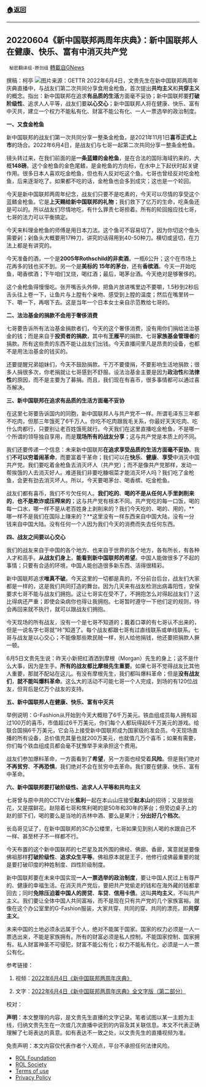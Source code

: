 ###  [:house:返回](README.md)
---


## 20220604《新中国联邦两周年庆典》：新中国联邦人在健康、快乐、富有中消灭共产党
` 秘密翻译组-原创组` [轉載自GNews](https://gnews.org/zh-hans/2677771/)

撰稿：柯亭
 ![](https://assets.gnews.org/wp-content/uploads/2022/06/Screen-Shot-2022-06-04-at-5.17.39-PM_1654377529.png)图片来源：GETTR 
2022年6月4日，文贵先生在新中国联邦两周年庆典直播中，与战友们第二次共同分享食用金枪鱼，首次提出**共均主义**和**共穿主义**的概念。指出：新中国联邦在追求**有品质的生活**方面毫不妥协；新中国联邦要**打破阶级性**、追求人人平等，战友们要**以心交心**；新中国联邦人将在健康、快乐、富有中灭共，建立一个权力不能私有化、财富不能公有化、一人一票选举的政治制度。
 
**一、又食金枪鱼**
 
新中国联邦的战友们第一次共同分享一整条金枪鱼，是2021年11月1日**喜币正式上市**的场合。2022年6月4日，是战友们与七哥一起第二次共同分享一整条金枪鱼。
 
镜头转过来，在我们前面的是**一条蓝鳍的金枪鱼**，是在合法的国际海域钓来的，大概**148磅**。这个金枪鱼的金色尾鳍，是金枪鱼的方向标，在水中上下起伏时起关键作用。很多日本人喜欢吃金枪鱼，但也有人反对吃这个鱼。七哥也曾经反对吃金枪鱼，后来逐渐吃了。如果都不吃的话，金枪鱼也会多到成灾；这也是一个轮回。
 
今天是新中国联邦两周年纪念，战友们只要不是吃素的，今天可以尽情的享受这个蓝鳍金枪鱼。它是**上天赐给新中国联邦的礼物**；我们救下了亿万的生命，吃条鱼还是可以的。所以战友们尽情地吃，有什么罪责七哥担着。所有的轮回报应找七哥，七哥的法力可以平衡搞定。
 
今天来料理金枪鱼的师傅是用日本刀法。这个鱼可不容易切了，因为你切这个鱼头需要剁；剁鱼头大概要用17种刀，讲究的话得用到40-50种刀。横切或竖切，在刀法上都是有讲究的。
 
今天准备的酒，一个是**2005年Rothschild的非卖酒**，一瓶6公升；这个在市场上花再多的钱也买不到。另一个是**美标的** **15年的茅台**，还有**香槟酒**。今天一开始吃鱼，喝香槟酒；下午咱们叉烧，喝红酒；最后，喝茅台酒。今天绝对是够奢侈的。
 
这个金枪鱼得慢慢吃。张开嘴舌头外伸，把鱼片放进嘴里边不要嚼，1.5秒到2秒后舌头往上卷一下，让鱼片与上膛有个亲吻、感受到上膛的温度；然后在嘴里转一下、嚼一下，再咽下去。这是当年一个日本女士亲自示范教给七哥的。
 
**二、法治基金的捐款不会用于奢侈消费**
 
七哥要告诉所有法治基金捐款者们，今天的这个奢侈消费，没有用你们捐给法治基金的钱；而是来自于**投资者的捐款**，其中有**王雁平**的捐款、七哥**家族基金管理者**的捐款。所有这些贵的东西不能让战友们出钱。今天直播间里凡是昂贵的设备，也都不是用法治基金的钱买的。
 
还要提醒兄弟姐妹们，今天不鼓励捐款。千万不要傻捐，不要影响生活地捐款；很多人捐很多次，你老捐就让七哥感到不舒服。设法治基金主要是因为**政治性**和**法律性**的原因，而不是主要为了募捐。而且，我们现在有喜币，很多事情都可以通过喜币解决。
 
**三、新中国联邦在追求有品质的生活方面毫不妥协**
 
在这里七哥要告诉国内的同胞，新中国联邦人与共产党不一样。所谓毛泽东三年都不吃肉，但那三年饿死了6千万人。你吃不吃肉跟我毛关系，你最好天天吃肉、吃什么肉都行，只要别让老百姓饿死就行。今天我们在这里直播吃金枪鱼，不是哪一个所谓的领导独自享用，而是**现场所有的战友分享**；这与共产党是本质上的不同。
 
我们还要传递一个信息：未来新中国联邦**在追求享受品质的生活方面毫不妥协**。我们**不可以穷着闹革命**，而要富着干革命；我们可以在**快乐**、**健康**、**享受**中消灭中国共产党。我们要吃着金枪鱼去消灭坏人（共产党）；而不是像共产党那样，发动一帮挨饿的人去消灭好人。难道我们非要吃糠咽菜才能消灭坏人吗？我们吃了金枪鱼，会更有劲去消灭坏人。所以，今天要喝茅台、喝香槟、吃金枪鱼。
 
战友们都有喜币，我们不亏欠任何人。**我们吃的**、**喝的不是从任何人手里剥削来的**，**也不是欺诈或压榨来的**；这与共产党有根本不同。共产党吃的每一口饭，喝的每一口水，哪一样不是从老百姓身上剥削来的？我们今天吃的、喝的、用的，**哪一样不是我们在国际上赚来的？**这里没有一样东西来自中国大陆，没有一分钱来自中国大陆。没有任何一个人因为我们今天的消费而失去任何东西。
 
**四、战友之间要以心交心**
 
我们的战友来自于中国的各个地方、也来自于世界的各个地方，各有所长，有各种人才和高手。**从战友们身上**，**能看到新中国联邦的希望**。中国人能做很多了不起的事情；只要有合适的环境，中国人能创造很多新东西、活得很精彩。
 
新中国联邦追求**唯真不破**。今天这里的一切都是真的，不分前台后台，战友们大家都是一样的，这是我们共同打造的舞台。因为几天来有战友检测出病毒阳性，安保要求七哥不能与战友们拥抱。这让七哥实在受不了，不拥抱怎么对得起战友们？这比得病还严重；即使会染病你也得让我拥抱。七哥暂时遵守一下他们定的规则，待会再回来就不执行，就可以跟战友们拥抱。
 
今天现场的所有战友，没有一个是七哥不知道的；戴着口罩的有七哥认不出来的，但是一说名字七哥就“咔”知道了。每个战友都跟七哥有过直线联系或单线联系。七哥与战友是以心交心；不能像那些欺民贼一样，别人给他捐钱，他还要把捐款人撅一顿。
 
6月5日文贵先生说：昨天小新把红酒洒到摩根（Morgan）先生的身上；这不是什么大事，因为是生手。**所有的战友都比摩根先生重要**。如果七哥不觉得战友比其他人重要，那就不配站在这儿。有没有摩根先生，我们都叫爆料革命；但是**没有战友们**，**就不能叫爆料革命**。这么大的活动不可能七哥一个人完成，到场的有120位战友，但背后是亿万个战友的支持。
 
**五、新中国联邦人在健康、快乐、富有中灭共**
 
举例说明：G-Fashion从开始到今天大概赔了6千万美元。铁血组成员每人拥有超过100万的喜币，市值超过6千万美元，你们每个人都玩得起6千万美元的游戏。给联合国捐6千万美元，它会马上接受新中国联邦成为国家级的准会员。今天现场直播的所有设备，总价值充其量也就200万美元，也就值几万个喜币；如果有需要，你们每个铁血组成员都会毫不犹豫举手来承担这个费用。
 
战友们参加爆料革命，一方面看到了**希望**，另一方面也经受着**风险**。但是我们绝对**不再贫穷**、**不再恐惧**，我们绝对不会在贫穷中去革命。我们要在健康、快乐、富有中革命。
 
**六、新中国联邦要打破阶级性、追求人人平等和共均主义**
 
七哥曾与原中共的CCTV台长**焦利**一起在本山山庄接受**赵本山**的招待；又是放烟花，又是摆鲜花。赵陪着七哥和焦利喝的是50年和30年的茅台；但旁边桌子上的赵的部下们，喝的要么是当地的吉林中酒、要么是果汁；**分出好几个档次**。
 
长岛哥见证了，在新中国联邦的3C办公楼里，七哥如果见到别人喝的水跟自己不一样、甚至杯子不一样都不行。
 
今天布置的这个新中国联邦的七芒星及其外围的佛经、佛廊、香廊，寓意就是要像佛祖那样**打破阶级性**、**追求众生平等**。佛祖原本就是王子，他修行成佛最重要的就是要打破印度的种姓制度、四性阶级制度。
 
新中国联邦要在未来中国实现**一人一票选举的政治制度**，要让中国人民过上有尊严的、健康的幸福生活。在消灭共产党后，要把共产党偷走的钱和在海外藏的钱都拿回去；同时**免除压迫着中国人的房贷**、**车贷**、**信用卡债**。这叫**共均主义**，不叫共产主义。我们要让全体中国人共同富裕，而不是现在只有共产党的几个家族富裕。就像在这个办公室里的G-Fashion服装，大家共穿、共同的穿、共同的漂亮，即**共穿主义**。
 
未来中国的土地必须永远属于个人，绝对不能属于国家。国家的权力必须是一人一票选出来，不能是家族拥有。所有的财富必须是私人控制，不能国家控制、国家拥有。私人财富神圣不可侵犯，财富不能公有化；权力不能私有化，必须是一人一票公有化。
 
参考链接：
 
1. 视频：[2022年6月4日《新中国联邦两周年庆典》](https://gettr.com/streaming/p1co340ce2b)
 
2. 文字：[2022年6月4日《新中国联邦两周年庆典》全文字版（第二部分）](https://gnews.org/zh-hans/2670018/)
 
校对：
 
**声明**：本文整理的内容，是文贵先生直播的文字记录。笔者试图以某一主题为主线，归纳文贵先生在一次或几次直播中说到的内容及其关联信息。本文不代表正确理解了七哥表达的真意。如有表达不一致之处，以文贵先生的直播视频为准。

免责声明：本文内容仅代表作者个人观点，平台不承担任何法律风险。
  
- [ROL Foundation](https://rolfoundation.org/)
- [ROL Society](https://rolsociety.org/)
- [Terms of use](https://gnews.org/terms-of-use-3/)
- [Privacy Policy](https://gnews.org/privacy-policy/)
